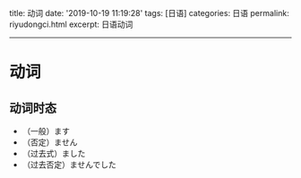 title: 动词
date: '2019-10-19 11:19:28'
tags: [日语]
categories: 日语
permalink: riyudongci.html
excerpt: 日语动词

---
# 动词


## 动词时态

* （一般）ます
* （否定）ません
* （过去式）ました
* （过去否定）ませんでした


